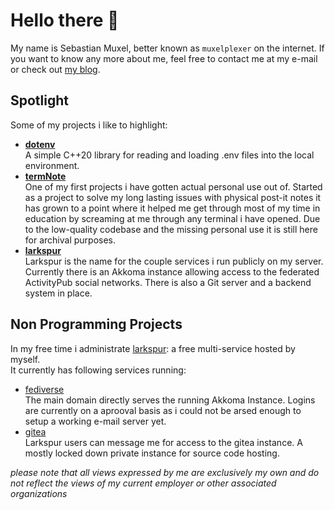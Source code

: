 # Hello there 👋

My name is Sebastian Muxel, better known as `muxelplexer` on the internet.
If you want to know any more about me, feel free to contact me at my e-mail or check out [my blog]().

## Spotlight

Some of my projects i like to highlight:

- [**dotenv**](https://github.com/muxelplexer/dotenv)  
    A simple C++20 library for reading and loading .env files into the local environment.  
- [**termNote**](https://github.com/muxelplexer/termnote)  
    One of my first projects i have gotten actual personal use out of. Started as a project to solve my long lasting
    issues with physical post-it notes it has grown to a point where it helped me get through most of my time in education
    by screaming at me through any terminal i have opened. Due to the low-quality codebase and the missing personal use
    it is still here for archival purposes.
- [**larkspur**](https://larkspur.one)  
    Larkspur is the name for the couple services i run publicly on my server. Currently there is an Akkoma instance allowing
    access to the federated ActivityPub social networks. There is also a Git server and a backend system in place.

## Non Programming Projects

In my free time i administrate [larkspur](https://larkspur.one): a free multi-service hosted by myself.  
It currently has following services running:  

- [fediverse](https://larkspur.one)  
    The main domain directly serves the running Akkoma Instance. Logins are currently on a aprooval basis as i could not be arsed enough to setup a working e-mail server yet.
- [gitea](https://git.larkspur.one)  
    Larkspur users can message me for access to the gitea instance. A mostly locked down private instance for source code hosting.

*please note that all views expressed by me are exclusively my own and do not reflect the views of my current employer or
other associated organizations*
